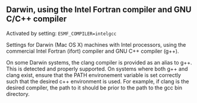 ## Darwin, using the Intel Fortran compiler and GNU C/C++ compiler

Activated by setting: `ESMF_COMPILER=intelgcc`

Settings for Darwin (Mac OS X) machines with Intel processors, using the
commercial Intel Fortran (ifort) compiler and GNU C++ compiler (g++).

On some Darwin systems, the clang compiler is provided as an alias to g++.
This is detected and properly supported.  On systems where both g++ and clang
exist, ensure that the PATH environement variable is set correctly such that
the desired c++ environment is used.  For example, if clang is the desired
compiler, the path to it should be prior to the path to the gcc bin directory.
